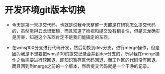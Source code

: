 # 开发环境git版本切换
- 今天是第一天提交代码，也就是说我今天整整一天都是在研究怎么提交代码的，虽然觉得云龙很繁琐，而且知道了检视和提交没有相关性，但是云龙确实是厉害，知道这个东西肯定不是我们能搞定的东西。

- 在wmsj100分支进行代码开发，然后切换到dev分支，进行merge操作，但是因为我是不想要把wmsj100的提交记录合并到dev分支的，所以我在merge操作之后需要进行软回退，即知识暂存区代码回退，而工作区的代码没有回退，而且回到到merge之前的一个版本，然后提交代码就是一个干净的记录。
